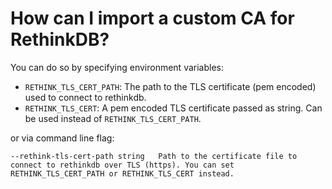 # How can I import a custom CA for RethinkDB?

You can do so by specifying environment variables:

- `RETHINK_TLS_CERT_PATH`: The path to the TLS certificate (pem encoded) used to connect to rethinkdb.
- `RETHINK_TLS_CERT`: A pem encoded TLS certificate passed as string. Can be used instead of `RETHINK_TLS_CERT_PATH`.

or via command line flag:

```
--rethink-tls-cert-path string   Path to the certificate file to connect to rethinkdb over TLS (https). You can set RETHINK_TLS_CERT_PATH or RETHINK_TLS_CERT instead.
```